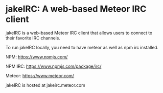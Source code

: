 # jakeIRC: A web-based Meteor IRC client

jakeIRC is a web-based Meteor IRC client that allows users to connect to their favorite IRC channels.

To run jakeIRC locally, you need to have meteor as well as npm irc installed.

NPM: https://www.npmjs.com/

NPM IRC: https://www.npmjs.com/package/irc/

Meteor: https://www.meteor.com/

jakeIRC is hosted at jakeirc.meteor.com



